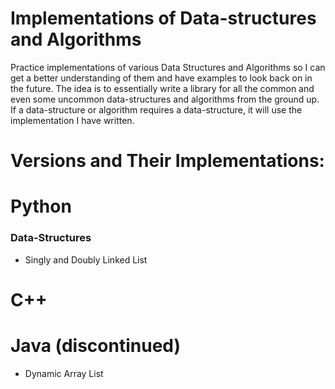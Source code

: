# Implementations of Data-structures and Algorithms
Practice implementations of various Data Structures and Algorithms so I can get a better understanding of them and have examples to look back on in the future. 
The idea is to essentially write a library for all the common and even some uncommon data-structures and algorithms from the ground up. If a data-structure or algorithm requires a data-structure, it will use the implementation I have written.

# Versions and Their Implementations:
# Python
### Data-Structures
- Singly and Doubly Linked List
  
# C++
  

# Java (discontinued)

- Dynamic Array List
